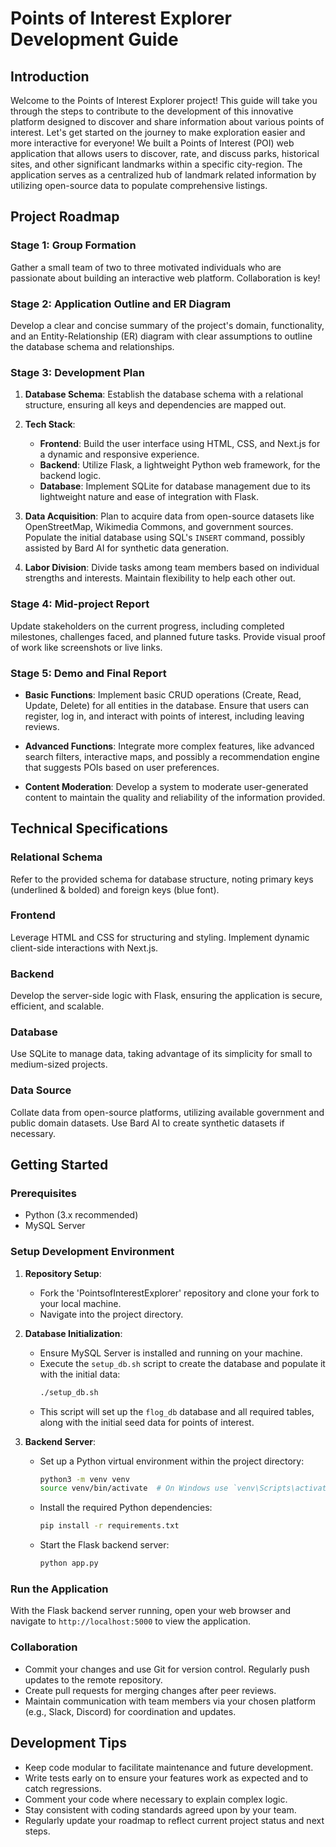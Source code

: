 
# Points of Interest Explorer Development Guide

## Introduction

Welcome to the Points of Interest Explorer project! This guide will take you through the steps to contribute to the development of this innovative platform designed to discover and share information about various points of interest. Let's get started on the journey to make exploration easier and more interactive for everyone!
We built a Points of Interest (POI) web application that allows users to discover, rate, and discuss parks, historical sites, and other significant landmarks within a specific city-region. The application serves as a centralized hub of landmark related information by utilizing open-source data to populate comprehensive listings. 

## Project Roadmap

### Stage 1: Group Formation

Gather a small team of two to three motivated individuals who are passionate about building an interactive web platform. Collaboration is key!

### Stage 2: Application Outline and ER Diagram

Develop a clear and concise summary of the project's domain, functionality, and an Entity-Relationship (ER) diagram with clear assumptions to outline the database schema and relationships.

### Stage 3: Development Plan

1. **Database Schema**: Establish the database schema with a relational structure, ensuring all keys and dependencies are mapped out.

2. **Tech Stack**:
   - **Frontend**: Build the user interface using HTML, CSS, and Next.js for a dynamic and responsive experience.
   - **Backend**: Utilize Flask, a lightweight Python web framework, for the backend logic.
   - **Database**: Implement SQLite for database management due to its lightweight nature and ease of integration with Flask.

3. **Data Acquisition**: Plan to acquire data from open-source datasets like OpenStreetMap, Wikimedia Commons, and government sources. Populate the initial database using SQL's `INSERT` command, possibly assisted by Bard AI for synthetic data generation.

4. **Labor Division**: Divide tasks among team members based on individual strengths and interests. Maintain flexibility to help each other out.

### Stage 4: Mid-project Report

Update stakeholders on the current progress, including completed milestones, challenges faced, and planned future tasks. Provide visual proof of work like screenshots or live links.

### Stage 5: Demo and Final Report

- **Basic Functions**: Implement basic CRUD operations (Create, Read, Update, Delete) for all entities in the database. Ensure that users can register, log in, and interact with points of interest, including leaving reviews.  

- **Advanced Functions**: Integrate more complex features, like advanced search filters, interactive maps, and possibly a recommendation engine that suggests POIs based on user preferences.

- **Content Moderation**: Develop a system to moderate user-generated content to maintain the quality and reliability of the information provided.

## Technical Specifications

### Relational Schema

Refer to the provided schema for database structure, noting primary keys (underlined & bolded) and foreign keys (blue font).

### Frontend

Leverage HTML and CSS for structuring and styling. Implement dynamic client-side interactions with Next.js.

### Backend

Develop the server-side logic with Flask, ensuring the application is secure, efficient, and scalable.

### Database

Use SQLite to manage data, taking advantage of its simplicity for small to medium-sized projects.

### Data Source

Collate data from open-source platforms, utilizing available government and public domain datasets. Use Bard AI to create synthetic datasets if necessary.

## Getting Started

### Prerequisites

- Python (3.x recommended)
- MySQL Server

### Setup Development Environment

1. **Repository Setup**:
   - Fork the 'PointsofInterestExplorer' repository and clone your fork to your local machine.
   - Navigate into the project directory.

2. **Database Initialization**:
   - Ensure MySQL Server is installed and running on your machine.
   - Execute the `setup_db.sh` script to create the database and populate it with the initial data:
     ```bash
     ./setup_db.sh
     ```
   - This script will set up the `flog_db` database and all required tables, along with the initial seed data for points of interest.

3. **Backend Server**:
   - Set up a Python virtual environment within the project directory:
     ```bash
     python3 -m venv venv
     source venv/bin/activate  # On Windows use `venv\Scripts\activate`
     ```
   - Install the required Python dependencies:
     ```bash
     pip install -r requirements.txt
     ```
   - Start the Flask backend server:
     ```bash
     python app.py
     ```

### Run the Application

With the Flask backend server running, open your web browser and navigate to `http://localhost:5000` to view the application.

### Collaboration

- Commit your changes and use Git for version control. Regularly push updates to the remote repository.
- Create pull requests for merging changes after peer reviews.
- Maintain communication with team members via your chosen platform (e.g., Slack, Discord) for coordination and updates.

## Development Tips

- Keep code modular to facilitate maintenance and future development.
- Write tests early on to ensure your features work as expected and to catch regressions.
- Comment your code where necessary to explain complex logic.
- Stay consistent with coding standards agreed upon by your team.
- Regularly update your roadmap to reflect current project status and next steps.

